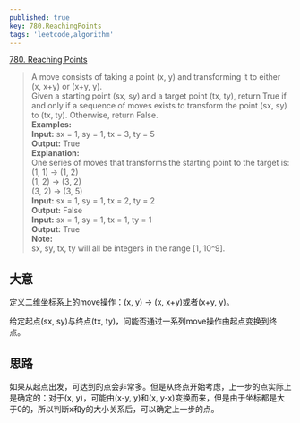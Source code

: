 ```yaml
---
published: true
key: 780.ReachingPoints
tags: 'leetcode,algorithm'
---
```

[780. Reaching Points](https://leetcode.com/contest/weekly-contest-71/problems/reaching-points/)

> A move consists of taking a point (x, y) and transforming it to either (x, x+y) or (x+y, y).  
Given a starting point (sx, sy) and a target point (tx, ty), return True if and only if a sequence of moves exists to transform the point (sx, sy) to (tx, ty). Otherwise, return False.  
**Examples:**  
**Input:** sx = 1, sy = 1, tx = 3, ty = 5  
**Output:** True  
**Explanation:**  
One series of moves that transforms the starting point to the target is:  
(1, 1) -> (1, 2)  
(1, 2) -> (3, 2)  
(3, 2) -> (3, 5)  
**Input:** sx = 1, sy = 1, tx = 2, ty = 2  
**Output:** False  
**Input:** sx = 1, sy = 1, tx = 1, ty = 1  
**Output:** True  
**Note:**  
sx, sy, tx, ty will all be integers in the range [1, 10^9].

## 大意
定义二维坐标系上的move操作：(x, y) -> (x, x+y)或者(x+y, y)。 

给定起点(sx, sy)与终点(tx, ty)，问能否通过一系列move操作由起点变换到终点。

## 思路
如果从起点出发，可达到的点会非常多。但是从终点开始考虑，上一步的点实际上是确定的：对于(x, y)，可能由(x-y, y)和(x, y-x)变换而来，但是由于坐标都是大于0的，所以判断x和y的大小关系后，可以确定上一步的点。

